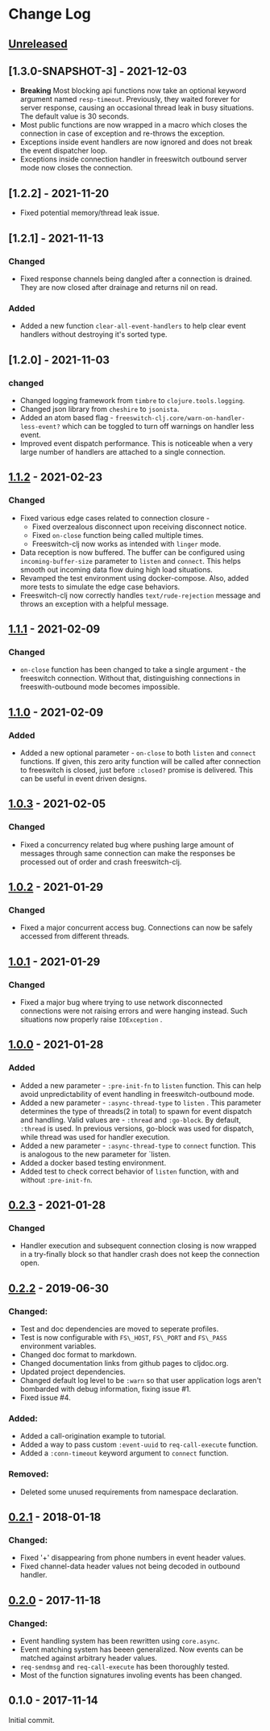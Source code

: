 # Change Log

## [Unreleased]

## [1.3.0-SNAPSHOT-3] - 2021-12-03
- **Breaking** Most blocking api functions now take an optional keyword argument
  named `resp-timeout`. Previously, they waited forever for server response, causing
  an occasional thread leak in busy situations. The default value is 30 seconds.
- Most public functions are now wrapped in a macro which closes the connection in case
  of exception and re-throws the exception.
- Exceptions inside event handlers are now ignored and does not break the event dispatcher
  loop.
- Exceptions inside connection handler in freeswitch outbound server mode now closes
  the connection.

## [1.2.2] - 2021-11-20
- Fixed potential memory/thread leak issue.

## [1.2.1] - 2021-11-13
### Changed
- Fixed response channels being dangled after a connection is drained.
  They are now closed after drainage and returns nil on read.
### Added
- Added a new function `clear-all-event-handlers`
  to help clear event handlers without destroying it's sorted type.

## [1.2.0] - 2021-11-03
### changed
- Changed logging framework from `timbre` to `clojure.tools.logging`.
- Changed json library from `cheshire` to `jsonista`.
- Added an atom based flag - `freeswitch-clj.core/warn-on-handler-less-event?`
  which can be toggled to turn off warnings on handler less event.
- Improved event dispatch performance. This is noticeable when
  a very large number of handlers are attached to a single connection.

## [1.1.2] - 2021-02-23
### Changed
- Fixed various edge cases related to connection closure -
  - Fixed overzealous disconnect upon receiving disconnect notice.
  - Fixed `on-close` function being called multiple times.
  - Freeswitch-clj now works as intended with `linger` mode.
- Data reception is now buffered. The buffer can be configured
  using `incoming-buffer-size` parameter to `listen` and `connect`.
  This helps smooth out incoming data flow duing high load situations.
- Revamped the test environment using docker-compose. Also, added more
  tests to simulate the edge case behaviors.
- Freeswitch-clj now correctly handles `text/rude-rejection` message
  and throws an exception with a helpful message.

## [1.1.1] - 2021-02-09
### Changed
- `on-close` function has been changed to take a single argument -
   the freeswitch connection. Without that, distinguishing connections
   in freeswith-outbound mode becomes impossible.

## [1.1.0] - 2021-02-09
### Added
- Added a new optional parameter - `on-close` to both `listen` and
  `connect` functions. If given, this zero arity function will be
  called after connection to freeswitch is closed, just before
  `:closed?` promise is delivered. This can be useful in event driven
  designs.

## [1.0.3] - 2021-02-05
### Changed
- Fixed a concurrency related bug where pushing large amount of
  messages through same connection can make the responses be
  processed out of order and crash freeswitch-clj.

## [1.0.2] - 2021-01-29
### Changed
- Fixed a major concurrent access bug. Connections can now
  be safely accessed from different threads.

## [1.0.1] - 2021-01-29
### Changed
- Fixed a major bug where trying to use network disconnected
  connections were not raising errors and were hanging instead.
  Such situations now properly raise `IOException` .

## [1.0.0] - 2021-01-28

### Added
- Added a new parameter - `:pre-init-fn` to `listen` function.
  This can help avoid unpredictability of event handling in
  freeswitch-outbound mode.
- Added a new parameter - `:async-thread-type` to `listen` .
  This parameter determines the type of threads(2 in total) to
  spawn for event dispatch and handling. Valid values are -
  `:thread` and `:go-block`. By default, `:thread` is used.
  In previous versions, go-block was used for dispatch, while
  thread was used for handler execution.
- Added a new parameter - `:async-thread-type` to `connect`
  function. This is analogous to the new parameter for `listen.
- Added a docker based testing environment.
- Added test to check correct behavior of `listen` function,
  with and without `:pre-init-fn`.

## [0.2.3] - 2021-01-28

### Changed
- Handler execution and subsequent connection closing is now wrapped in a
  try-finally block so that handler crash does not keep the connection open.


## [0.2.2] - 2019-06-30

### Changed:
- Test and doc dependencies are moved to seperate profiles.
- Test is now configurable with `FS\_HOST`, `FS\_PORT` and `FS\_PASS` environment variables.
- Changed doc format to markdown.
- Changed documentation links from github pages to cljdoc.org.
- Updated project dependencies.
- Changed default log level to be `:warn` so that user application logs aren't bombarded with debug information,
  fixing issue #1.
- Fixed issue #4.

### Added:
- Added a call-origination example to tutorial.
- Added a way to pass custom `:event-uuid` to `req-call-execute` function.
- Added a `:conn-timeout` keyword argument to `connect` function.

### Removed:
- Deleted some unused requirements from namespace declaration.

## [0.2.1] - 2018-01-18

### Changed:

- Fixed '+' disappearing from phone numbers in event header values.
- Fixed channel-data header values not being decoded in outbound handler.

## [0.2.0] - 2017-11-18

### Changed:

- Event handling system has been rewritten using `core.async`.
- Event matching system has beeen generalized. Now events can be matched against arbitrary header values.
- `req-sendmsg` and `req-call-execute` has been thoroughly tested.
- Most of the function signatures involing events has been changed.

## 0.1.0 - 2017-11-14

Initial commit.

[1.1.2]: https://github.com/titonbarua/freeswitch-clj/compare/v1.1.1...v1.1.2
[1.1.1]: https://github.com/titonbarua/freeswitch-clj/compare/v1.1.0...v1.1.1
[1.1.0]: https://github.com/titonbarua/freeswitch-clj/compare/v1.0.3...v1.1.0
[1.0.3]: https://github.com/titonbarua/freeswitch-clj/compare/v1.0.2...v1.0.3
[1.0.2]: https://github.com/titonbarua/freeswitch-clj/compare/v1.0.1...v1.0.2
[1.0.1]: https://github.com/titonbarua/freeswitch-clj/compare/v1.0.0...v1.0.1
[1.0.0]: https://github.com/titonbarua/freeswitch-clj/compare/v0.2.3...v1.0.0
[0.2.3]: https://github.com/titonbarua/freeswitch-clj/compare/v0.2.2...v0.2.3
[0.2.2]: https://github.com/titonbarua/freeswitch-clj/compare/v0.2.1...v0.2.2
[0.2.1]: https://github.com/titonbarua/freeswitch-clj/compare/v0.2.0...v0.2.1
[0.2.0]: https://github.com/titonbarua/freeswitch-clj/compare/v0.1.0...v0.2.0
[unreleased]: https://github.com/titonbarua/freeswitch-clj/compare/v0.1.0...HEAD
